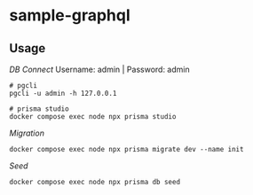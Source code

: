 # sample-graphql

## Usage

*DB Connect*
Username: admin | Password: admin

```
# pgcli
pgcli -u admin -h 127.0.0.1

# prisma studio
docker compose exec node npx prisma studio
```

*Migration*

```
docker compose exec node npx prisma migrate dev --name init
```

*Seed*

```
docker compose exec node npx prisma db seed
```
